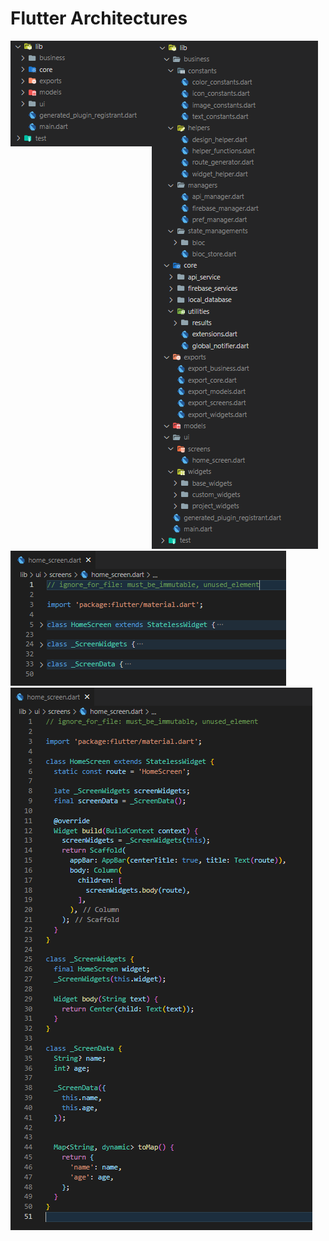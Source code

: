 # Flutter Architectures

<div style="float:left"><img src="https://raw.githubusercontent.com/ciyabox/Flutter_Architectures/master/images/flutter_arc_1.PNG" /></div>
<div><img src="https://raw.githubusercontent.com/ciyabox/Flutter_Architectures/master/images/flutter_arc_2.PNG" /></div>
<div style="float:left"><img src="https://raw.githubusercontent.com/ciyabox/Flutter_Architectures/master/images/flutter_arc_3.PNG" /></div>
<div><img src="https://raw.githubusercontent.com/ciyabox/Flutter_Architectures/master/images/flutter_arc_4.PNG" /></div>
